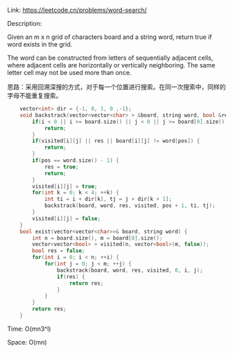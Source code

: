 Link: https://leetcode.cn/problems/word-search/

Description: 

Given an m x n grid of characters board and a string word, return true if word exists in the grid.

The word can be constructed from letters of sequentially adjacent cells, where adjacent cells are horizontally or vertically neighboring. The same letter cell may not be used more than once.

思路：采用回溯深搜的方式，对于每一个位置进行搜索。在同一次搜索中，同样的字母不能重复搜索。

```c++
    vector<int> dir = {-1, 0, 1, 0 ,-1};
    void backstrack(vector<vector<char> > &board, string word, bool &res, vector<vector<bool> > &visited, int pos, int i, int j) {
        if(i < 0 || i >= board.size() || j < 0 || j >= board[0].size()) {
            return;
        }
        if(visited[i][j] || res || board[i][j] != word[pos]) {
            return;
        }
        if(pos == word.size() - 1) {
            res = true;
            return;
        }
        visited[i][j] = true;
        for(int k = 0; k < 4; ++k) {
            int ti = i + dir[k], tj = j + dir[k + 1];
            backstrack(board, word, res, visited, pos + 1, ti, tj);
        }
        visited[i][j] = false;
    }
    bool exist(vector<vector<char>>& board, string word) {
        int n = board.size(), m = board[0].size();
        vector<vector<bool> > visited(n, vector<bool>(m, false));
        bool res = false;
        for(int i = 0; i < n; ++i) {
            for(int j = 0; j < m; ++j) {
                backstrack(board, word, res, visited, 0, i, j);
                if(res) {
                    return res;
                }
            }
        }
        return res;
    }
```

Time: O(mn3^l)

Space: O(mn)
